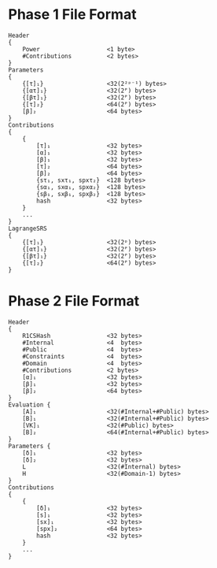 # Phase 1 File Format
    Header 
    {
        Power                   <1 byte>
        #Contributions          <2 bytes>
    }
    Parameters
    {
        {[τ]₁}                  <32(2²ᵖ⁻¹) bytes>
        {[ατ]₁}                 <32(2ᴾ) bytes>
        {[βτ]₁}                 <32(2ᴾ) bytes>
        {[τ]₂}                  <64(2ᴾ) bytes>
        [β]₂                    <64 bytes>
    }
    Contributions
    {
        {
            [τ]₁                <32 bytes>
            [α]₁                <32 bytes>
            [β]₁                <32 bytes>
            [τ]₂                <64 bytes>
            [β]₂                <64 bytes>
            {sτ₁, sxτ₁, spxτ₂}  <128 bytes>
            {sα₁, sxα₁, spxα₂}  <128 bytes>
            {sβ₁, sxβ₁, spxβ₂}  <128 bytes>
            hash                <32 bytes>
        }
        ...
    }
    LagrangeSRS
    {
        {[τ]₁}                  <32(2ᵖ) bytes>
        {[ατ]₁}                 <32(2ᴾ) bytes>
        {[βτ]₁}                 <32(2ᴾ) bytes>
        {[τ]₂}                  <64(2ᴾ) bytes>
    }



# Phase 2 File Format
    Header 
    {
        R1CSHash                <32 bytes>
        #Internal               <4  bytes>
        #Public                 <4  bytes>
        #Constraints            <4  bytes>
        #Domain                 <4  bytes>
        #Contributions          <2 bytes>
        [α]₁                    <32 bytes>
        [β]₁                    <32 bytes>
        [β]₂                    <64 bytes>
    }
    Evaluation {
        [A]₁                    <32(#Internal+#Public) bytes>
        [B]₁                    <32(#Internal+#Public) bytes>
        [VK]₁                   <32(#Public) bytes>
        [B]₂                    <64(#Internal+#Public) bytes>
    }
    Parameters {
        [δ]₁                    <32 bytes>
        [δ]₂                    <32 bytes>
        L                       <32(#Internal) bytes>
        H                       <32(#Domain-1) bytes>
    }
    Contributions
    {
        {
            [δ]₁                <32 bytes>
            [s]₁                <32 bytes>
            [sx]₁               <32 bytes>
            [spx]₂              <64 bytes>
            hash                <32 bytes>
        }
        ...
    }
